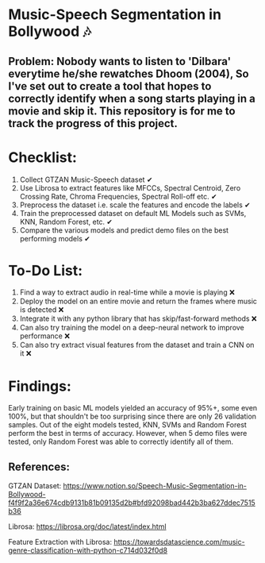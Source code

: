 # Music-Speech Segmentation in Bollywood 🎶

## **Problem**: Nobody wants to listen to 'Dilbara' everytime he/she rewatches Dhoom (2004), So I've set out to create a tool that hopes to correctly identify when a song starts playing in a movie and skip it. This repository is for me to track the progress of this project.

# Checklist:
1) Collect GTZAN Music-Speech dataset ✔
2) Use Librosa to extract features like MFCCs, Spectral Centroid, Zero Crossing Rate, Chroma Frequencies, Spectral Roll-off etc. ✔
3) Preprocess the dataset i.e. scale the features and encode the labels ✔
4) Train the preprocessed dataset on default ML Models such as SVMs, KNN, Random Forest, etc. ✔
5) Compare the various models and predict demo files on the best performing models ✔

# To-Do List:
1) Find a way to extract audio in real-time while a movie is playing ❌
2) Deploy the model on an entire movie and return the frames where music is detected ❌
3) Integrate it with any python library that has skip/fast-forward methods ❌
4) Can also try training the model on a deep-neural network to improve performance ❌
5) Can also try extract visual features from the dataset and train a CNN on it ❌

# Findings:
Early training on basic ML models yielded an accuracy of 95%+, some even 100%, but that shouldn't be too surprising since there are only 26 validation samples.
Out of the eight models tested, KNN, SVMs and Random Forest perform the best in terms of accuracy. However, when 5 demo files were tested, only Random Forest was able to correctly identify all of them. 

## References:
GTZAN Dataset: https://www.notion.so/Speech-Music-Segmentation-in-Bollywood-f4f9f2a36e674cdb9131b81b09135d2b#bfd92098bad442b3ba627ddec7515b36

Librosa: https://librosa.org/doc/latest/index.html

Feature Extraction with Librosa: https://towardsdatascience.com/music-genre-classification-with-python-c714d032f0d8
